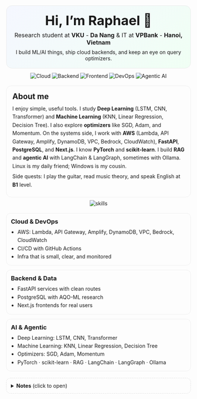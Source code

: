 <!--
  Profile README for GitHub (HTML + inline CSS friendly to GitHub)
  Replace all "hqvjet" with your GitHub username if needed.
-->

<!-- ====== HERO ====== -->
<div align="center" style="padding: 18px; border-radius: 16px; background: linear-gradient(135deg,#f5f7ff,#f0fff4); border: 1px solid #eaeaea;">
  <h1 style="margin: 0 0 8px 0; font-size: 36px;">Hi, I’m Raphael 👋</h1>
  <p style="margin: 6px 0 0 0; font-size: 16px;">
    Research student at <b>VKU</b> - <b>Da Nang</b> & IT at <b>VPBank</b> - <b>Hanoi, Vietnam</b>
  </p>
  <p style="margin: 8px 0 0 0; font-size: 14px;">
    I build ML/AI things, ship cloud backends, and keep an eye on query optimizers.
  </p>
</div>

<!-- ====== QUICK BADGES ====== -->
<div align="center" style="margin-top: 12px;">
  <img alt="Cloud" src="https://img.shields.io/badge/Cloud-AWS-232F3E?logo=amazon-aws&logoColor=white" />
  <img alt="Backend" src="https://img.shields.io/badge/Backend-FastAPI%20%7C%20PostgreSQL-0A7E07?logo=fastapi&logoColor=white" />
  <img alt="Frontend" src="https://img.shields.io/badge/Frontend-Next.js-000000?logo=nextdotjs" />
  <img alt="DevOps" src="https://img.shields.io/badge/CI%2FCD-GitHub%20Actions-2088FF?logo=githubactions&logoColor=white" />
  <img alt="Agentic AI" src="https://img.shields.io/badge/Agentic%20AI-LangChain%20%7C%20LangGraph%20%7C%20Ollama-444" />
</div>

<!-- ====== ABOUT ====== -->
<div style="margin-top: 18px; padding: 16px; border-radius: 14px; border: 1px solid #eee;">
  <h2 style="margin: 0 0 10px 0;">About me</h2>
  <p style="margin: 6px 0; line-height: 1.6; font-size: 14px;">
    I enjoy simple, useful tools. I study <b>Deep Learning</b> (LSTM, CNN, Transformer) and
    <b>Machine Learning</b> (KNN, Linear Regression, Decision Tree). I also explore <b>optimizers</b> like
    SGD, Adam, and Momentum. On the systems side, I work with <b>AWS</b> (Lambda, API Gateway, Amplify,
    DynamoDB, VPC, Bedrock, CloudWatch), <b>FastAPI</b>, <b>PostgreSQL</b>, and <b>Next.js</b>.
    I know <b>PyTorch</b> and <b>scikit-learn</b>. I build <b>RAG</b> and <b>agentic AI</b> with
    LangChain & LangGraph, sometimes with Ollama. Linux is my daily friend; Windows is my cousin.
  </p>
  <p style="margin: 6px 0; line-height: 1.6; font-size: 14px;">
    Side quests: I play the guitar, read music theory, and speak English at <b>B1</b> level.
  </p>
</div>

<!-- ====== SKILL ICONS ====== -->
<div style="margin-top: 8px;" align="center">
  <img src="https://skillicons.dev/icons?i=aws,fastapi,postgres,pytorch,sklearn,python,nextjs,react,ts,git,githubactions,linux,docker" alt="skills" />
</div>

<!-- ====== HIGHLIGHTS (CARDS) ====== -->
<div style="margin-top: 18px; display: flex; flex-wrap: wrap; gap: 12px;">
  <!-- Cloud -->
  <div style="flex: 1 1 280px; border: 1px solid #eee; border-radius: 12px; padding: 12px;">
    <h3 style="margin: 0 0 8px 0;">Cloud & DevOps</h3>
    <ul style="margin: 0; padding-left: 18px; line-height: 1.6; font-size: 14px;">
      <li>AWS: Lambda, API Gateway, Amplify, DynamoDB, VPC, Bedrock, CloudWatch</li>
      <li>CI/CD with GitHub Actions</li>
      <li>Infra that is small, clear, and monitored</li>
    </ul>
  </div>

  <!-- Backend / DB -->
  <div style="flex: 1 1 280px; border: 1px solid #eee; border-radius: 12px; padding: 12px;">
    <h3 style="margin: 0 0 8px 0;">Backend & Data</h3>
    <ul style="margin: 0; padding-left: 18px; line-height: 1.6; font-size: 14px;">
      <li>FastAPI services with clean routes</li>
      <li>PostgreSQL with AQO-ML research</li>
      <li>Next.js frontends for real users</li>
    </ul>
  </div>

  <!-- AI / Agentic -->
  <div style="flex: 1 1 280px; border: 1px solid #eee; border-radius: 12px; padding: 12px;">
    <h3 style="margin: 0 0 8px 0;">AI & Agentic</h3>
    <ul style="margin: 0; padding-left: 18px; line-height: 1.6; font-size: 14px;">
      <li>Deep Learning: LSTM, CNN, Transformer</li>
      <li>Machine Learning: KNN, Linear Regression, Decision Tree</li>
      <li>Optimizers: SGD, Adam, Momentum</li>
      <li>PyTorch · scikit-learn · RAG · LangChain · LangGraph · Ollama</li>
    </ul>
  </div>
</div>

<!-- ====== CONTACT / NOTES ====== -->
<div style="margin-top: 18px; padding: 12px; border: 1px dashed #ddd; border-radius: 12px;">
  <details>
    <summary><b>Notes</b> (click to open)</summary>
    <ul style="margin: 8px 0 0 0; padding-left: 18px; line-height: 1.6; font-size: 14px;">
      <li>This README uses external image cards (stats, pins). If a card fails to load,
        refresh or check the service status.</li>
      <li>Want to chat? Open an issue in this repo.</li>
      <li>Music break: sometimes I post small guitar tabs.</li>
    </ul>
  </details>
</div>

